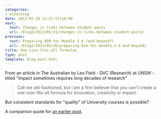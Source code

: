 ```yaml
---
categories:
- elearning
date: 2013-05-29 11:57:57+10:00
next:
  text: Changes in links between student posts
  url: /blog2/2013/05/31/changes-in-links-between-student-posts/
previous:
  text: Preparing BIM for Moodle 2.4 (and beyond?)
  url: /blog2/2013/05/26/preparing-bim-for-moodle-2-4-and-beyond/
title: One-size-fits-all formulas
type: post
template: blog-post.html
---
```

From an article in The Australian by Les Field - DVC (Research) at UNSW - titled "Impact sometimes requires long decades of research"

> Call me old-fashioned, but I am a firm believer that you can't create a one-size-fits-all formula for innovation, creativity or impact.

But consistent standards for "quality" of University courses is possible?

A companion quote for [an earlier post](/blog2/2013/04/30/how-to-capture-the-full-benefits-of-the-creative-original-and-imaginative-efforts-of-teaching-staff/).